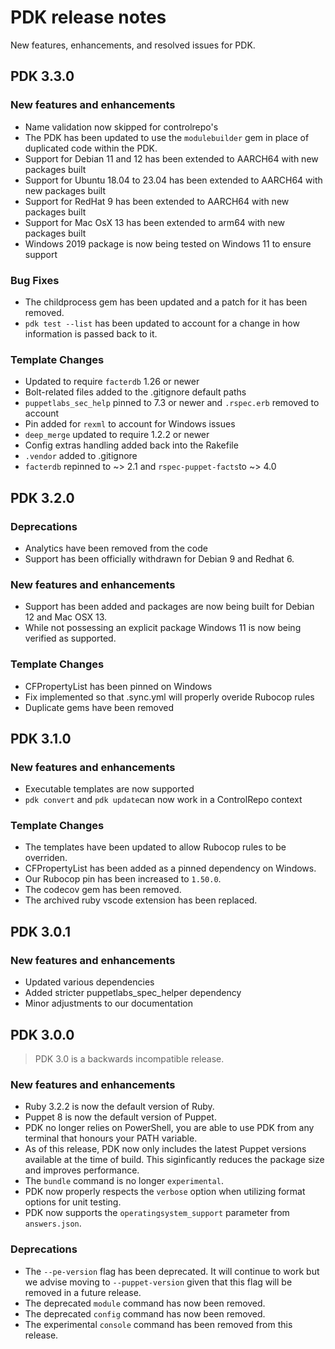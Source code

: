 # PDK release notes

New features, enhancements, and resolved issues for PDK.

## PDK 3.3.0

### New features and enhancements

* Name validation now skipped for controlrepo's
* The PDK has been updated to use the `modulebuilder` gem in place of duplicated code within the PDK.
* Support for Debian 11 and 12 has been extended to AARCH64 with new packages built
* Support for Ubuntu 18.04 to 23.04 has been extended to AARCH64 with new packages built
* Support for RedHat 9 has been extended to AARCH64 with new packages built
* Support for Mac OsX 13 has been extended to arm64 with new packages built
* Windows 2019 package is now being tested on Windows 11 to ensure support

### Bug Fixes

* The childprocess gem has been updated and a patch for it has been removed.
* `pdk test --list` has been updated to account for a change in how information is passed back to it.

### Template Changes

* Updated to require `facterdb` 1.26 or newer
* Bolt-related files added to the .gitignore default paths
* `puppetlabs_sec_help` pinned to 7.3 or newer and `.rspec.erb` removed to account
* Pin added for `rexml` to account for Windows issues
* `deep_merge` updated to require 1.2.2 or newer
* Config extras handling added back into the Rakefile
* `.vendor` added to .gitignore
* `facterdb` repinned to ~> 2.1 and `rspec-puppet-facts`to ~> 4.0

## PDK 3.2.0

### Deprecations

* Analytics have been removed from the code
* Support has been officially withdrawn for Debian 9 and Redhat 6.

### New features and enhancements

* Support has been added and packages are now being built for Debian 12 and Mac OSX 13.
* While not possessing an explicit package Windows 11 is now being verified as supported.

### Template Changes

* CFPropertyList has been pinned on Windows
* Fix implemented so that .sync.yml will properly overide Rubocop rules
* Duplicate gems have been removed

## PDK 3.1.0

### New features and enhancements

* Executable templates are now supported
* `pdk convert` and `pdk update`can now work in a ControlRepo context

### Template Changes

* The templates have been updated to allow Rubocop rules to be overriden.
* CFPropertyList has been added as a pinned dependency on Windows.
* Our Rubocop pin has been increased to `1.50.0`.
* The codecov gem has been removed.
* The archived ruby vscode extension has been replaced.

## PDK 3.0.1

### New features and enhancements

* Updated various dependencies
* Added stricter puppetlabs_spec_helper dependency
* Minor adjustments to our documentation

## PDK 3.0.0

> PDK 3.0 is a backwards incompatible release.

### New features and enhancements

* Ruby 3.2.2 is now the default version of Ruby.
* Puppet 8 is now the default version of Puppet.
* PDK no longer relies on PowerShell, you are able to use PDK from any terminal that honours your PATH variable.
* As of this release, PDK now only includes the latest Puppet versions available at the time of build. This siginficantly reduces the package size and improves performance.
* The `bundle` command is no longer `experimental`.
* PDK now properly respects the `verbose` option when utilizing format options for unit testing.
* PDK now supports the `operatingsystem_support` parameter from `answers.json`.

### Deprecations

* The `--pe-version` flag has been deprecated. It will continue to work but we advise moving to `--puppet-version` given that this flag will be removed in a future release.
* The deprecated `module` command has now been removed.
* The deprecated `config` command has now been removed.
* The experimental `console` command has been removed from this release.
